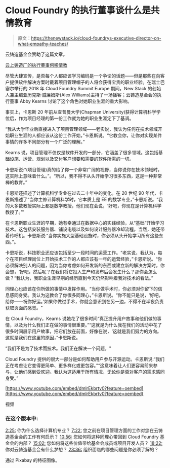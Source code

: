 # Cloud Foundry 的执行董事谈什么是共情教育

> 原文：<https://thenewstack.io/cloud-foundrys-executive-director-on-what-empathy-teaches/>

云铸造基金会赞助了这篇文章。

[云上铸造厂的执行董事何移情教](https://thenewstack.simplecast.com/episodes/cloud-foundrys-executive-director-on-what-empathy-teaches)

尽管大肆宣传，是否每个人都应该学习编码是一个争论的话题——但是那些在向客户提供软件解决方案时戴着项目管理帽子的人将会获得宝贵的职业经验。在瑞士巴塞尔举行的 2018 年 Cloud Foundry Summit Europe 期间，New Stack 的创始人兼主编亚历克斯·威廉姆斯(Alex Williams)主持了一场播客；云铸造基金会的执行董事 Abby Kearns 讨论了这个角色对她职业生涯的重大影响。

事实上，卡恩斯 20 年前从查普曼大学(Chapman University)获得计算机科学学位后，作为项目经理的第一份工作就为她的职业生涯定下了基调。

“我从大学毕业后直接进入了项目管理领域——老实说，我认为任何在技术领域开始职业生涯的人都应该从这份工作开始，”卡恩斯说。“它教会你，让你对实现某件事情的许多不同部分有一个广泛的理解。”

Kearns 说，项目管理不仅仅是软件开发的一部分，它涵盖了很多领域。这包括基础设施、运营、规划以及交付客户想要和需要的软件所需的一切。

卡恩斯说:“(项目管理)真的给了你一个非常广阔的视野，当你说你在技术领域时，这实际上意味着什么。”。“所以，我不得不从头开始学习很多东西，这是一种非常棒的教育。”

卡恩斯还描述了计算机科学专业在过去二十年中的变化。在 20 世纪 90 年代，卡恩斯描述了“当你主修计算机科学时，它本质上是 EE 的数学专业，”卡恩斯说。“我的大多数教授实际上都是数学教授，他们现在会说，‘好吧，你现在是计算机科学教授了。’"

在卡恩斯职业生涯的早期，她有幸通过在数据中心的实践经验，从“基础”开始学习技术。这包括安装服务器、铺设电缆以及如何设计服务器冷却流程。当然，她还带着传呼机。卡恩斯说:“当你实施大型基础设施时，你必须从头开始学习所有这些东西。”。

卡恩斯说，科技职业还应该包括至少一段时间的运营工作。“老实说，我认为，每个在项目经理岗位上开始技术工作的人都应该有一年的运营经验，”卡恩斯说。“你必须解决别人的问题，因为当你考虑如何开发新的东西或建立新的解决方案时，你会想，‘好吧，然后呢？在我们将它投入生产和发布后会发生什么？那你会怎么做？“我认为，我职业生涯早期的经历直到今天仍然影响着我对技术的看法。”

同理心也应该在你所做的事情中发挥作用。“当你做手术时，你必须对你留下的信息感同身受。我认为这教会了你很多同理心，”卡恩斯说。“你不能只是说，‘好吧，给你——祝你好运。’如果你做过手术，你就会意识到在另一边，不得不在半夜负责获取页面的感觉。"

在 Cloud Foundry，Kearns 说她花了很多时间“真正提升用户故事和他们做的事情，以及为什么我们正在做的事情很重要。”“这就是为什么我在我们的活动中花了很多时间展示用户故事，把它们放在前面，好像在说，‘这就是我们努力的方向。这就是我们在这里的原因，”卡恩斯说。

“我们不是为了技术而技术。我们正在解决一个问题。"

Cloud Foundry 提供的很大一部分是如何帮助用户参与开源运动。卡恩斯说:“我们正在考虑让它变得更简单、更多样化或更包容。”“这意味着让人们更容易前来参与，让他们感到受欢迎。我认为这适用于所有情况，无论你是否对客户的需求感同身受。”

[https://www.youtube.com/embed/dmlrEkbrtv0?feature=oembed](https://www.youtube.com/embed/dmlrEkbrtv0?feature=oembed)

视频

### 在这个版本中:

[2:25:](https://thenewstack.simplecast.com/episodes/cloud-foundrys-executive-director-on-what-empathy-teaches?t=2:25) 你为什么选择计算机专业？
[7:22:](https://thenewstack.simplecast.com/episodes/cloud-foundrys-executive-director-on-what-empathy-teaches?t=7:22) 您之前在项目管理方面的工作对您在云铸造基金会的工作有何启示？
[10:56:](https://thenewstack.simplecast.com/episodes/cloud-foundrys-executive-director-on-what-empathy-teaches?t=10:56) 您如何将这种同理心带回到 Cloud Foundry 基金会的内部？
[15:02:](https://thenewstack.simplecast.com/episodes/cloud-foundrys-executive-director-on-what-empathy-teaches?t=15:02) 您如何将这些价值带给基金会成员或项目开发人员？
[18:22:](https://thenewstack.simplecast.com/episodes/cloud-foundrys-executive-director-on-what-empathy-teaches?t=18:22) 你对云铸造基金会有什么梦想？
[23:36:](https://thenewstack.simplecast.com/episodes/cloud-foundrys-executive-director-on-what-empathy-teaches?t=23:36) 组织面临的哪些问题是你必须了解的？

通过 Pixabay 的特征图像。

<svg xmlns:xlink="http://www.w3.org/1999/xlink" viewBox="0 0 68 31" version="1.1"><title>Group</title> <desc>Created with Sketch.</desc></svg>